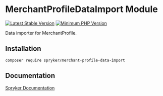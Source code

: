 # MerchantProfileDataImport Module
[![Latest Stable Version](https://poser.pugx.org/spryker/merchant-profile-data-import/v/stable.svg)](https://packagist.org/packages/spryker/merchant-profile-data-import)
[![Minimum PHP Version](https://img.shields.io/badge/php-%3E%3D%208.0-8892BF.svg)](https://php.net/)

Data importer for MerchantProfile.

## Installation

```
composer require spryker/merchant-profile-data-import
```

## Documentation

[Spryker Documentation](https://docs.spryker.com)
